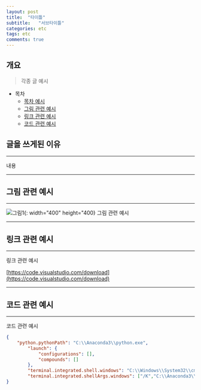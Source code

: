 ```yaml
---
layout: post
title:  "타이틀"
subtitle:   "서브타이틀"
categories: etc
tags: etc
comments: true
---
```

## 개요
> 각종 글 예시

- 목차
    - [목차 예시](#목차-예시)
    - [그림 관련 예시](#그림-관련-예시)
    - [링크 관련 예시](#링크-관련-예시)
    - [코드 관련 예시](#코드-관련-예시)
 

## 글을 쓰게된 이유
---
내용

***

## 그림 관련 예시
---
![그림1](../../../../assets/img/etc/setting_start/1.png){: width="400" height="400}
그림 관련 예시


***

## 링크 관련 예시
---
링크 관련 예시

[https://code.visualstudio.com/download](https://code.visualstudio.com/download)


***


## 코드 관련 예시
---
코드 관련 예시


```json
{
    "python.pythonPath": "C:\\Anaconda3\\python.exe",
        "launch": {
            "configurations": [],
            "compounds": []
        },
        "terminal.integrated.shell.windows": "C:\\Windows\\System32\\cmd.exe",
        "terminal.integrated.shellArgs.windows": ["/K","C:\\Anaconda3\\Scripts\\activate.bat C:\\Anaconda3"]
}
```


